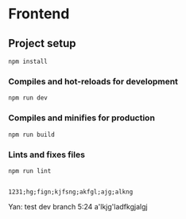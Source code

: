 # Frontend

## Project setup
```
npm install
```

### Compiles and hot-reloads for development
```
npm run dev
```

### Compiles and minifies for production
```
npm run build
```

### Lints and fixes files
```
npm run lint


1231;hg;fign;kjfsng;akfgl;ajg;alkng
```

Yan: test dev branch 5:24 a'lkjg'ladfkgjalgj

